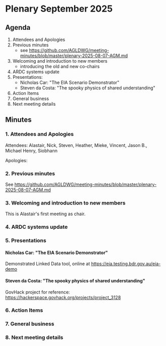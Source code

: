 # Plenary September 2025

## Agenda

1. Attendees and Apologies
2. Previous minutes
   * see https://github.com/AGLDWG/meeting-minutes/blob/master/plenary-2025-08-07-AGM.md
3. Welcoming and introduction to new members
   * introducing the old and new co-chairs
4. ARDC systems update
5. Presentations:
   * Nicholas Car: "The EIA Scenario Demonstrator"
   * Steven da Costa: "The spooky physics of shared understanding"
7. Action Items
8. General business
9. Next meeting details

## Minutes

### 1. Attendees and Apologies

Attendees: Alastair, Nick, Steven, Heather, Mieke, Vincent, Jason B., Michael Henry, Siobhann

Apologies: 

### 2. Previous minutes

See https://github.com/AGLDWG/meeting-minutes/blob/master/plenary-2025-08-07-AGM.md

### 3. Welcoming and introduction to new members

This is Alastair's first meeting as chair.

### 4. ARDC systems update



### 5. Presentations

#### Nicholas Car: "The EIA Scenario Demonstrator"

Demonstrated Linked Data tool, online at https://eia.testing.bdr.gov.au/eia-demo

#### Steven da Costa: "The spooky physics of shared understanding" 

GovHack project for reference: https://hackerspace.govhack.org/projects/project_3128


### 6. Action Items


### 7. General business


### 8. Next meeting details
